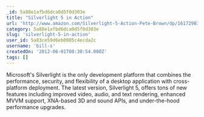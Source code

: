 ```yaml
---
_id: 5a88e1afbd6dca0d5f0d303e
title: "Silverlight 5 in Action"
url: 'http://www.amazon.com/Silverlight-5-Action-Pete-Brown/dp/1617290319'
category: 5a88e1afbd6dca0d5f0d303e
slug: 'silverlight-5-in-action'
user_id: 5a83ce59d6eb0005c4ecda2c
username: 'bill-s'
createdOn: '2012-06-01T08:30:54.000Z'
tags: []
---
```


Microsoft's Silverlight is the only development platform that combines the performance, security, and flexibility of a desktop application with cross-platform deployment. The latest version, Silverlight 5, offers tons of new features including improved video, audio, and text rendering, enhanced MVVM support, XNA-based 3D and sound APIs, and under-the-hood performance upgrades.
